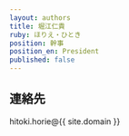 ```yaml
---
layout: authors
title: 堀江仁貴
ruby: ほりえ・ひとき
position: 幹事
position_en: President
published: false
---
```

## 連絡先
hitoki.horie@{{ site.domain }}
